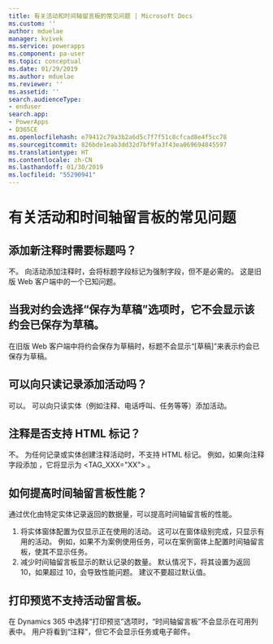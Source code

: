 ```yaml
---
title: 有关活动和时间轴留言板的常见问题 | Microsoft Docs
ms.custom: ''
author: mduelae
manager: kvivek
ms.service: powerapps
ms.component: pa-user
ms.topic: conceptual
ms.date: 01/29/2019
ms.author: mduelae
ms.reviewer: ''
ms.assetid: ''
search.audienceType:
- enduser
search.app:
- PowerApps
- D365CE
ms.openlocfilehash: e79412c79a3b2a6d5c7f7f51c8cfcad8e4f5cc78
ms.sourcegitcommit: 826bde1eab3dd32d7bf9fa3f43ea069694845597
ms.translationtype: HT
ms.contentlocale: zh-CN
ms.lasthandoff: 01/30/2019
ms.locfileid: "55290941"
---
```

# <a name="frequently-asked-questions-about-activities-and-the-timeline-wall"></a>有关活动和时间轴留言板的常见问题  

## <a name="is-a-title-required-when-adding-a-new-note"></a>添加新注释时需要标题吗？

不。 向活动添加注释时，会将标题字段标记为强制字段，但不是必需的。 这是旧版 Web 客户端中的一个已知问题。

## <a name="for-an-appointment-when-i-choose-the-option-to-save-as-draft-it-doesnt-show-that-the-appointment-has-been-saved-as-a-draft"></a>当我对约会选择“保存为草稿”选项时，它不会显示该约会已保存为草稿。

在旧版 Web 客户端中将约会保存为草稿时，标题不会显示“[草稿]”来表示约会已保存为草稿。

## <a name="can-i-add-activities-to-read-only-records"></a>可以向只读记录添加活动吗？

可以。 可以向只读实体（例如注释、电话呼叫、任务等等）添加活动。 

## <a name="are-html-tags-supported-in-notes"></a>注释是否支持 HTML 标记？

不。 为任何记录或实体创建注释活动时，不支持 HTML 标记。 例如，如果向注释字段添加 <TAG> </TAG>，它将显示为 <TAG_XXX="XX"> </TAG>。

## <a name="how-can-i-improve-performance-on-timeline-wall"></a>如何提高时间轴留言板性能？

通过优化由特定实体记录返回的数据量，可以提高时间轴留言板的性能。 

1.  将实体窗体配置为仅显示正在使用的活动。  这可以在窗体级别完成，只显示有用的活动。  例如，如果不为案例使用任务，可以在案例窗体上配置时间轴留言板，使其不显示任务。
2.  减少时间轴留言板显示的默认记录的数量。  默认情况下，将其设置为返回 10，如果超过 10，会导致性能问题。  建议不要超过默认值。 

## <a name="activity-wall-is-not-supported-in-print-preview"></a>打印预览不支持活动留言板。

在 Dynamics 365 中选择“打印预览”选项时，“时间轴留言板”不会显示在可用列表中。 用户将看到“注释”，但它不会显示任务或电子邮件。





